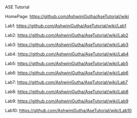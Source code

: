 ASE Tutorial

HomePage: https://github.com/AshwiniGutha/AseTutorial/wiki

Lab1: https://github.com/AshwiniGutha/AseTutorial/wiki/Lab1

Lab2: https://github.com/AshwiniGutha/AseTutorial/wiki/Lab2

Lab3: https://github.com/AshwiniGutha/AseTutorial/wiki/Lab3

Lab4: https://github.com/AshwiniGutha/AseTutorial/wiki/Lab4

Lab5: https://github.com/AshwiniGutha/AseTutorial/wiki/Lab5

Lab6: https://github.com/AshwiniGutha/AseTutorial/wiki/Lab6

Lab7: https://github.com/AshwiniGutha/AseTutorial/wiki/Lab7

Lab8: https://github.com/AshwiniGutha/AseTutorial/wiki/Lab8

Lab9: https://github.com/AshwiniGutha/AseTutorial/wiki/Lab9

Lab10: https://github.com/AshwiniGutha/AseTutorial/wiki/Lab10

